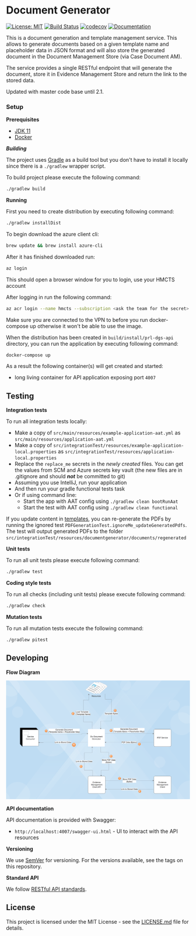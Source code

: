 # Document Generator

[![License: MIT](https://img.shields.io/badge/License-MIT-yellow.svg)](https://opensource.org/licenses/MIT)
[![Build Status](https://travis-ci.org/hmcts/prl-dgs-api.svg?branch=master)](https://travis-ci.org/hmcts/prl-dgs-api)
[![codecov](https://codecov.io/gh/hmcts/prl-dgs-api/branch/master/graph/badge.svg)](https://app.codecov.io/gh/hmcts/prl-dgs-api)
[![Documentation](https://img.shields.io/static/v1?label=Documentation&message=DGS&color=informational&logo=confluence)](https://tools.hmcts.net/confluence/display/PL/PDF+document+generator)

This is a document generation and template management service. This allows to generate documents based on a
given template name and placeholder data in JSON format and will also store the generated document in the
Document Management Store (via Case Document AM).

The service provides a single RESTful endpoint that will generate the document, store it in Evidence Management
Store and return the link to the stored data.

Updated with master code base until 2.1.

### Setup

**Prerequisites**

- [JDK 11](https://openjdk.java.net/)
- [Docker](https://www.docker.com)


***Building***

The project uses [Gradle](https://gradle.org) as a build tool but you don't have to install it locally since there is a
`./gradlew` wrapper script.

To build project please execute the following command:

```bash
./gradlew build
```

**Running**

First you need to create distribution by executing following command:

```bash
./gradlew installDist
```

To begin download the azure client cli:

```bash
brew update && brew install azure-cli
```

After it has finished downloaded run:

```bash
az login
```

This should open a browser window for you to login, use your HMCTS account

After logging in run the following command:

```bash
az acr login --name hmcts --subscription <ask the team for the secret>
```

Make sure you are connected to the VPN to before you run docker-compose up otherwise it won't be able to use the image.

When the distribution has been created in `build/install/prl-dgs-api` directory,
you can run the application by executing following command:

```bash
docker-compose up
```

As a result the following container(s) will get created and started:
 - long living container for API application exposing port `4007`

## Testing

**Integration tests**

To run all integration tests locally:

* Make a copy of `src/main/resources/example-application-aat.yml` as `src/main/resources/application-aat.yml`
* Make a copy of `src/integrationTest/resources/example-application-local.properties` as `src/integrationTest/resources/application-local.properties`
* Replace the `replace_me` secrets in the _newly created_ files. You can get the values from SCM and Azure secrets key vault (the new files are in .gitignore and should ***not*** be committed to git)
* Assuming you use IntelliJ, run your application
* And then run your gradle functional tests task
* Or if using command line:
    * Start the app with AAT config using `./gradlew clean bootRunAat`
    * Start the test with AAT config using `./gradlew clean functional`

If you update content in [templates](https://github.com/hmcts/rdo-docmosis-templates), you can re-generate the PDFs by running the ignored test `PDFGenerationTest.ignoreMe_updateGeneratedPdfs`. The test
will output generated PDFs to the folder `src/integrationTest/resources/documentgenerator/documents/regenerated`

**Unit tests**

To run all unit tests please execute following command:

```bash
./gradlew test
```

**Coding style tests**

To run all checks (including unit tests) please execute following command:

```bash
./gradlew check
```

**Mutation tests**

To run all mutation tests execute the following command:

```bash
./gradlew pitest
```

## Developing

**Flow Diagram**

![diagram](docs/DataFlow.png)

**API documentation**

API documentation is provided with Swagger:
 - `http://localhost:4007/swagger-ui.html` - UI to interact with the API resources

**Versioning**

We use [SemVer](http://semver.org/) for versioning.
For the versions available, see the tags on this repository.

**Standard API**

We follow [RESTful API standards](https://hmcts.github.io/restful-api-standards/).

## License

This project is licensed under the MIT License - see the [LICENSE.md](LICENSE.md) file for details.
